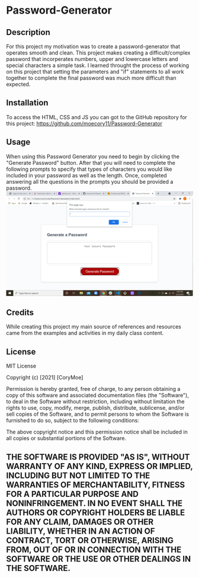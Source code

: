# Password-Generator
## Description
For this project my motivation was to create a password-generator that operates smooth and clean. This project makes creating a difficult/complex password that incorperates numbers, upper and lowercase letters and special characters a simple task. I learned throught the process of working on this project that setting the parameters and "if" statements to all  work together to complete the final password was much more difficult than expected.
## Installation
To access the HTML, CSS and JS you can got to the GitHub repository for this project:
https://github.com/moecory11/Password-Generator
## Usage
When using this Password Generator you need to begin by clicking the "Generate Password" button. After that you will need to complete the following prompts to specify that types of characters you would like included in your password as well as the length. Once, completed answering all the questions in the prompts you should be provided a password.
![Website with navigation bar](https://github.com/moecory11/Password-Generator/blob/main/images/PasswordGeneratorScreenShot.png?raw=true)
## Credits
While creating this project my main source of references and resources came from the examples and activities in my daily class content.
## License
MIT License

Copyright (c) [2021] [CoryMoe]

Permission is hereby granted, free of charge, to any person obtaining a copy
of this software and associated documentation files (the "Software"), to deal
in the Software without restriction, including without limitation the rights
to use, copy, modify, merge, publish, distribute, sublicense, and/or sell
copies of the Software, and to permit persons to whom the Software is
furnished to do so, subject to the following conditions:

The above copyright notice and this permission notice shall be included in all
copies or substantial portions of the Software.

THE SOFTWARE IS PROVIDED "AS IS", WITHOUT WARRANTY OF ANY KIND, EXPRESS OR
IMPLIED, INCLUDING BUT NOT LIMITED TO THE WARRANTIES OF MERCHANTABILITY,
FITNESS FOR A PARTICULAR PURPOSE AND NONINFRINGEMENT. IN NO EVENT SHALL THE
AUTHORS OR COPYRIGHT HOLDERS BE LIABLE FOR ANY CLAIM, DAMAGES OR OTHER
LIABILITY, WHETHER IN AN ACTION OF CONTRACT, TORT OR OTHERWISE, ARISING FROM,
OUT OF OR IN CONNECTION WITH THE SOFTWARE OR THE USE OR OTHER DEALINGS IN THE
SOFTWARE.
---